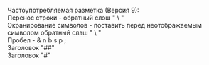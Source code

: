 Частоупотребляемая разметка (Версия 9):\
Перенос строки - обратный слэш " \\ "\
Экранирование символов - поставить перед неотображаемым символом обратный слэш " \\ "\
Пробел - & n b s p ; \
Заголовок "##"   
Заголовок "#"
